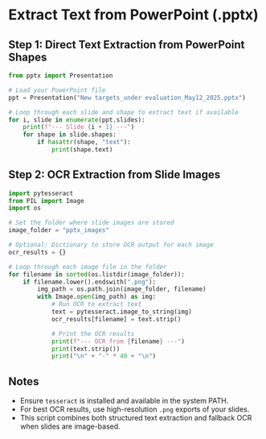 # Extract Text from PowerPoint (.pptx)

## Step 1: Direct Text Extraction from PowerPoint Shapes
```python
from pptx import Presentation

# Load your PowerPoint file
ppt = Presentation("New targets_under evaluation_May12_2025.pptx")

# Loop through each slide and shape to extract text if available
for i, slide in enumerate(ppt.slides):
    print(f"--- Slide {i + 1} ---")
    for shape in slide.shapes:
        if hasattr(shape, "text"):
            print(shape.text)
```

## Step 2: OCR Extraction from Slide Images
```python
import pytesseract
from PIL import Image
import os

# Set the folder where slide images are stored
image_folder = "pptx_images"

# Optional: Dictionary to store OCR output for each image
ocr_results = {}

# Loop through each image file in the folder
for filename in sorted(os.listdir(image_folder)):
    if filename.lower().endswith(".png"):
        img_path = os.path.join(image_folder, filename)
        with Image.open(img_path) as img:
            # Run OCR to extract text
            text = pytesseract.image_to_string(img)
            ocr_results[filename] = text.strip()

            # Print the OCR results
            print(f"--- OCR from {filename} ---")
            print(text.strip())
            print("\n" + "-" * 40 + "\n")
```

## Notes
- Ensure `tesseract` is installed and available in the system PATH.
- For best OCR results, use high-resolution `.png` exports of your slides.
- This script combines both structured text extraction and fallback OCR when slides are image-based.
